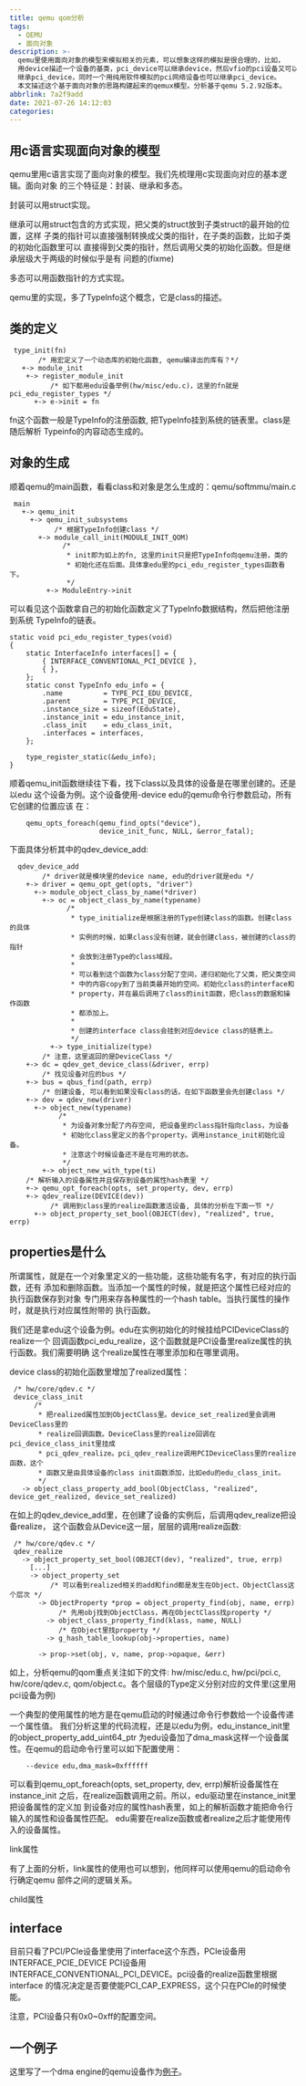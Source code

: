 ```yaml
---
title: qemu qom分析
tags:
  - QEMU
  - 面向对象
description: >-
  qemu里使用面向对象的模型来模拟相关的元素，可以想象这样的模拟是很合理的，比如，
  用device描述一个设备的基类，pci_device可以继承device，然后vfio的pci设备又可以
  继承pci_device，同时一个用纯用软件模拟的pci网络设备也可以继承pci_device。
  本文描述这个基于面向对象的思路构建起来的qemux模型。分析基于qemu 5.2.92版本。
abbrlink: 7a2f9add
date: 2021-07-26 14:12:03
categories:
---
```


用c语言实现面向对象的模型
--------------------------

 qemu里用c语言实现了面向对象的模型。我们先梳理用c实现面向对应的基本逻辑。面向对象
 的三个特征是：封装、继承和多态。

 封装可以用struct实现。

 继承可以用struct包含的方式实现，把父类的struct放到子类struct的最开始的位置，这样
 子类的指针可以直接强制转换成父类的指针，在子类的函数，比如子类的初始化函数里可以
 直接得到父类的指针，然后调用父类的初始化函数。但是继承层级大于两级的时候似乎是有
 问题的(fixme)

 多态可以用函数指针的方式实现。

 qemu里的实现，多了TypeInfo这个概念，它是class的描述。

类的定义
---------
```
 type_init(fn)
       /* 用宏定义了一个动态库的初始化函数, qemu编译出的库有？*/
   +-> module_init
    +-> register_module_init
          /* 如下都用edu设备举例(hw/misc/edu.c)，这里的fn就是pci_edu_register_types */
      +-> e->init = fn
```
 fn这个函数一般是TypeInfo的注册函数, 把TypeInfo挂到系统的链表里。class是随后解析
 Typeinfo的内容动态生成的。

对象的生成
-----------

 顺着qemu的main函数，看看class和对象是怎么生成的：qemu/softmmu/main.c
```
 main
   +-> qemu_init
     +-> qemu_init_subsystems
           /* 根据TypeInfo创建class */
       +-> module_call_init(MODULE_INIT_QOM)
             /*
              * init即为如上的fn, 这里的init只是把TypeInfo向qemu注册，类的
              * 初始化还在后面。具体拿edu里的pci_edu_register_types函数看下。
              */     
         +-> ModuleEntry->init
```
  可以看见这个函数拿自己的初始化函数定义了TypeInfo数据结构，然后把他注册到系统
  TypeInfo的链表。
```
static void pci_edu_register_types(void)
{
    static InterfaceInfo interfaces[] = {
        { INTERFACE_CONVENTIONAL_PCI_DEVICE },
        { },
    };
    static const TypeInfo edu_info = {
        .name          = TYPE_PCI_EDU_DEVICE,
        .parent        = TYPE_PCI_DEVICE,
        .instance_size = sizeof(EduState),
        .instance_init = edu_instance_init,
        .class_init    = edu_class_init,
        .interfaces = interfaces,
    };

    type_register_static(&edu_info);
}
```
  顺着qemu_init函数继续往下看，找下class以及具体的设备是在哪里创建的。还是以edu
  这个设备为例。这个设备使用-device edu的qemu命令行参数启动，所有它创建的位置应该
  在：
```   
    qemu_opts_foreach(qemu_find_opts("device"),
                      device_init_func, NULL, &error_fatal);
```
   下面具体分析其中的qdev_device_add:
```
  qdev_device_add
        /* driver就是模块里的device name, edu的driver就是edu */
    +-> driver = qemu_opt_get(opts, "driver")
      +-> module_object_class_by_name(*driver)
        +-> oc = object_class_by_name(typename)
              /*
               * type_initialize是根据注册的Type创建class的函数。创建class的具体
               * 实例的时候，如果class没有创建，就会创建class，被创建的class的指针
               * 会放到注册Type的class域段。
               *
               * 可以看到这个函数为class分配了空间，递归初始化了父类，把父类空间
               * 中的内容copy到了当前类最开始的空间。初始化class的interface和
               * property，并在最后调用了class的init函数，把class的数据和操作函数
               * 都添加上。
               *
               * 创建的interface class会挂到对应device class的链表上。
               */
          +-> type_initialize(type)
        /* 注意，这里返回的是DeviceClass */
    +-> dc = qdev_get_device_class(&driver, errp)
        /* 找见设备对应的bus */
    +-> bus = qbus_find(path, errp)
        /* 创建设备, 可以看到如果没有class的话，在如下函数里会先创建class */
    +-> dev = qdev_new(driver)
      +-> object_new(typename)
            /*
             * 为设备对象分配了内存空间, 把设备里的class指针指向class，为设备
             * 初始化class里定义的各个property。调用instance_init初始化设备。
             * 注意这个时候设备还不是在可用的状态。
             */
        +-> object_new_with_type(ti)
	/* 解析输入的设备属性并且保存到设备的属性hash表里 */
    +-> qemu_opt_foreach(opts, set_property, dev, errp)
    +-> qdev_realize(DEVICE(dev))
          /* 调用到class里的realize函数激活设备, 具体的分析在下面一节 */
      +-> object_property_set_bool(OBJECT(dev), "realized", true, errp)
```

properties是什么
----------------

 所谓属性，就是在一个对象里定义的一些功能，这些功能有名字，有对应的执行函数，还有
 添加和删除函数。当添加一个属性的时候，就是把这个属性已经对应的执行函数保存到对象
 专门用来存各种属性的一个hash table。当执行属性的操作时，就是执行对应属性附带的
 执行函数。

 我们还是拿edu这个设备为例。edu在实例初始化的时候挂给PCIDeviceClass的realize一个
 回调函数pci_edu_realize，这个函数就是PCI设备里realize属性的执行函数。我们需要明确
 这个realize属性在哪里添加和在哪里调用。

 device class的初始化函数里增加了realized属性：
```
 /* hw/core/qdev.c */
 device_class_init
      /*
       * 把realized属性加到ObjectClass里。device_set_realized里会调用DeviceClass里的
       * realize回调函数。DeviceClass里的realize回调在pci_device_class_init里挂成
       * pci_qdev_realize。pci_qdev_realize调用PCIDeviceClass里的realize函数，这个
       * 函数又是由具体设备的class init函数添加，比如edu的edu_class_init。
       */
   -> object_class_property_add_bool(ObjectClass, "realized", device_get_realized, device_set_realized)
```

 在如上的qdev_device_add里，在创建了设备的实例后，后调用qdev_realize把设备realize，
 这个函数会从Device这一层，层层的调用realize函数:
```
 /* hw/core/qdev.c */
 qdev_realize
   -> object_property_set_bool(OBJECT(dev), "realized", true, errp)
     [...]
     -> object_property_set
          /* 可以看到realized相关的add和find都是发生在Object、ObjectClass这个层次 */
       -> ObjectProperty *prop = object_property_find(obj, name, errp)
            /* 先用obj找到ObjectClass，再在ObjectClass找property */
         -> object_class_property_find(klass, name, NULL)
            /* 在Object里找property */
         -> g_hash_table_lookup(obj->properties, name)

       -> prop->set(obj, v, name, prop->opaque, &err)
```
 如上，分析qemu的qom重点关注如下的文件: hw/misc/edu.c, hw/pci/pci.c, hw/core/qdev.c,
 qom/object.c。各个层级的Type定义分别对应的文件里(这里用pci设备为例)

 一个典型的使用属性的地方是在qemu启动的时候通过命令行参数给一个设备传递一个属性值。
 我们分析这里的代码流程，还是以edu为例，edu_instance_init里的object_property_add_uint64_ptr
 为edu设备加了dma_mask这样一个设备属性。在qemu的启动命令行里可以如下配置使用：
```
	--device edu,dma_mask=0xffffff
```
 可以看到qemu_opt_foreach(opts, set_property, dev, errp)解析设备属性在instance_init
 之后，在realize函数调用之前。所以，edu驱动里在instance_init里把设备属性的定义加
 到设备对应的属性hash表里，如上的解析函数才能把命令行输入的属性和设备属性匹配。
 edu需要在realize函数或者realize之后才能使用传入的设备属性。

 link属性

 有了上面的分析，link属性的使用也可以想到，他同样可以使用qemu的启动命令行确定qemu
 部件之间的逻辑关系。

 child属性

interface
---------

 目前只看了PCI/PCIe设备里使用了interface这个东西，PCIe设备用INTERFACE_PCIE_DEVICE
 PCI设备用INTERFACE_CONVENTIONAL_PCI_DEVICE。pci设备的realize函数里根据interface
 的情况决定是否要使能PCI_CAP_EXPRESS，这个只在PCIe的时候使能。

 注意，PCI设备只有0x0~0xff的配置空间。

一个例子
--------
 
 这里写了一个dma engine的qemu设备作为[例子](https://wangzhou.github.io/如何在qemu里增加一个虚拟设备/)。

